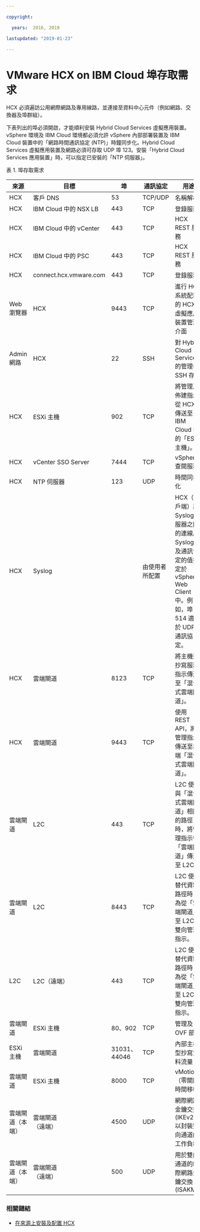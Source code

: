 ```yaml
---

copyright:

  years:  2016, 2019

lastupdated: "2019-01-23"

---
```

# VMware HCX on IBM Cloud 埠存取需求

HCX 必須遍訪公用網際網路及專用線路，並連接至資料中心元件（例如網路、交換器及埠群組）。

下表列出的埠必須開啟，才能順利安裝 Hybrid Cloud Services 虛擬應用裝置。vSphere 環境及 IBM Cloud 環境都必須允許 vSphere 內部部署裝置及 IBM Cloud 裝置中的「網路時間通訊協定 (NTP)」時鐘同步化。Hybrid Cloud Services 虛擬應用裝置及網路必須可存取 UDP 埠 123。安裝「Hybrid Cloud Services 應用裝置」時，可以指定已安裝的「NTP 伺服器」。

表 1. 埠存取需求

| 來源 | 目標 | 埠 | 通訊協定 | 用途 |服務|
|--------|--------------|------|----------|-----------------|----------|
|HCX| 客戶 DNS | 53 | TCP/UDP | 名稱解析 |DNS|
|HCX| IBM Cloud 中的 NSX LB | 443 | TCP | 登錄服務 | HTTPS |
|HCX| IBM Cloud 中的 vCenter | 443 | TCP | HCX REST 服務 | HTTPS |
|HCX| IBM Cloud 中的 PSC | 443 | TCP | HCX REST 服務 | HTTPS |
|HCX| connect.hcx.vmware.com | 443 | TCP | 登錄服務 | HTTPS |
|Web 瀏覽器|HCX| 9443 | TCP | 進行 HCX 系統配置的 HCX 虛擬應用裝置管理介面 | HTTPS |
|Admin 網路|HCX| 22 | SSH | 對 Hybrid Cloud Services 的管理者 SSH 存取 | SSH |
|HCX| ESXi 主機 | 902 | TCP | 將管理及佈建指示從 HCX 傳送至 IBM Cloud 中的「ESXi 主機」。| 內部 |
|HCX| vCenter SSO Server | 7444 | TCP | vSphere 查閱服務 |  |
|HCX| NTP 伺服器 | 123 | UDP | 時間同步化             | |
|HCX| Syslog |   | 由使用者所配置 | HCX（用戶端）與 Syslog 伺服器之間的連線。Syslog 埠及通訊協定的值指定於 vSphere Web Client 中。例如，埠 514 適用於 UDP 通訊協定。| |
|HCX| 雲端閘道 | 8123 | TCP | 將主機型抄寫服務指示傳送至「混合式雲端閘道」。| HTTP |
|HCX| 雲端閘道 | 9443 | TCP | 使用 REST API，將管理指示傳送至本端「混合式雲端閘道」。| HTTP</br>HTTPS |
| 雲端閘道 | L2C | 443 | TCP | L2C 使用與「混合式雲端閘道」相同的路徑時，將管理指示從「雲端閘道」傳送至 L2C。| HTTP</br>HTTPS |
| 雲端閘道 | L2C | 8443 | TCP | L2C 使用替代資料路徑時，為從「雲端閘道」至 L2C 的雙向管理指示。| HTTP</br>HTTPS |
| L2C | L2C（遠端）| 443 | TCP | L2C 使用替代資料路徑時，為從「雲端閘道」至 L2C 的雙向管理指示。| HTTP</br>HTTPS |
| 雲端閘道 | ESXi 主機 | 80、902 | TCP | 管理及 OVF 部署 | 內部 |
| ESXi 主機 | 雲端閘道 | 31031、44046 | TCP | 內部主機型抄寫資料流量 | 內部 |
| 雲端閘道 | ESXi 主機 | 8000 | TCP | vMotion（零關閉時間移轉）|  |
| 雲端閘道（本端）| 雲端閘道</br>（遠端）| 4500 | UDP | 網際網路金鑰交換 (IKEv2) 以封裝雙向通道的工作負載 | IPSEC |
| 雲端閘道（本端）| 雲端閘道</br>（遠端）| 500 | UDP | 用於雙向通道的網際網路金鑰交換 (ISAKMP) | IPSEC |

### 相關鏈結

* [在來源上安裝及配置 HCX](/docs/services/vmwaresolutions/archiref/hcx-archi/hcx-archi-install-cfg-src.html)
